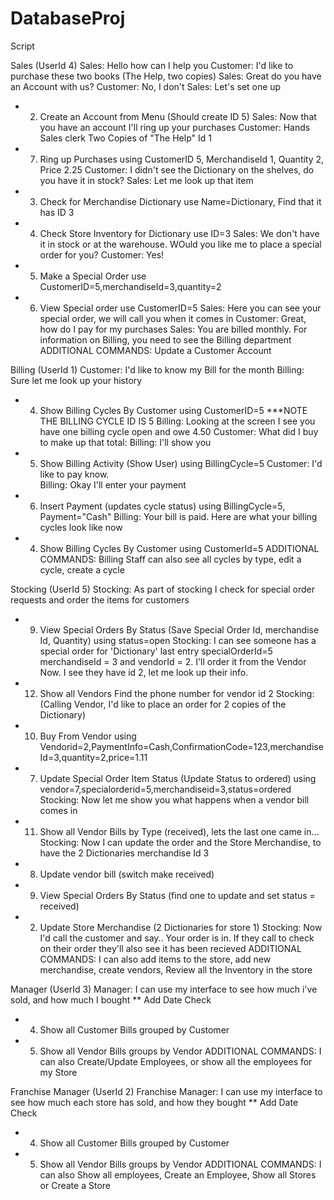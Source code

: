 DatabaseProj
============

Script

Sales (UserId 4)
Sales: Hello how can I help you
Customer: I'd like to purchase these two books (The Help, two copies)
Sales: Great do you have an Account with us?
Customer: No, I don't
Sales: Let's set one up
- 2. Create an Account from Menu (Should create ID 5)
Sales: Now that you have an account I'll ring up your purchases
Customer: Hands Sales clerk Two Copies of "The Help" Id 1
- 7. Ring up Purchases 
    using CustomerID 5, MerchandiseId 1, Quantity 2, Price 2.25
Customer: I didn't see the Dictionary on the shelves, do you have it in stock?
Sales: Let me look up that item
- 3. Check for Merchandise Dictionary
     use Name=Dictionary, Find that it has ID 3
- 4. Check Store Inventory for Dictionary
     use ID=3
Sales: We don't have it in stock or at the warehouse.  WOuld you like me to place a special order for you?
Customer: Yes!
- 5. Make a Special Order 
      use CustomerID=5,merchandiseId=3,quantity=2
- 6. View Special order
      use CustomerID=5
Sales: Here you can see your special order, we will call you when it comes in
Customer: Great, how do I pay for my purchases
Sales: You are billed monthly.  For information on Billing, you need to see the Billing department
ADDITIONAL COMMANDS: Update a Customer Account

Billing (UserId 1)
Customer: I'd like to know my Bill for the month
Billing: Sure let me look up your history
- 4. Show Billing Cycles By Customer
   using CustomerID=5 ***NOTE THE BILLING CYCLE ID IS 5
Billing: Looking at the screen I see you have one billing cycle open and owe 4.50 
Customer: What did I buy to make up that total:
Billing: I'll show you
- 5. Show Billing Activity (Show User)
    using BillingCycle=5
Customer: I'd like to pay know.  
Billing: Okay I'll enter your payment
- 6. Insert Payment (updates cycle status)
    using BillingCycle=5, Payment="Cash"
Billing: Your bill is paid.  Here are what your billing cycles look like now
- 4. Show Billing Cycles By Customer
    using CustomerId=5
ADDITIONAL COMMANDS: Billing Staff can also see all cycles by type, edit a cycle, create a cycle

Stocking (UserId 5) 
Stocking: As part of stocking I check for special order requests and order the items for customers
- 9. View Special Orders By Status (Save Special Order Id, merchandise Id, Quantity)
    using status=open
Stocking: I can see someone has a special order for 'Dictionary' last entry specialOrderId=5 merchandiseId = 3 and vendorId = 2.  I'll order it from the Vendor Now.  I see they have id 2, let me look up their info.  
- 12. Show all Vendors
      Find the phone number for vendor id 2
Stocking: (Calling Vendor, I'd like to place an order for 2 copies of the Dictionary)
- 10. Buy From Vendor
       using Vendorid=2,PaymentInfo=Cash,ConfirmationCode=123,merchandiseId=3,quantity=2,price=1.11
- 7. Update Special Order Item Status (Update Status to ordered)
      using vendor=7,specialorderid=5,merchandiseid=3,status=ordered
Stocking: Now let me show you what happens when a vendor bill comes in
- 11. Show all Vendor Bills by Type (received), lets the last one came in...   
Stocking: Now I can update the order and the Store Merchandise, to have the 2 Dictionaries merchandise Id 3
- 8. Update vendor bill (switch make received)
- 9. View Special Orders By Status (find one to update and set status = received)
- 2. Update Store Merchandise (2 Dictionaries for store 1)
Stocking: Now I'd call the customer and say.. Your order is in.  If they call to check on their order they'll also see it has been recieved
ADDITIONAL COMMANDS:  I can also add items to the store, add new merchandise, create vendors, Review all the Inventory in the store

Manager (UserId 3)
Manager: I can use my interface to see how much i've sold, and how much I bought ** Add Date Check
- 4. Show all Customer Bills grouped by Customer
- 5. Show all Vendor Bills groups by Vendor
ADDITIONAL COMMANDS: I can also Create/Update Employees, or show all the employees for my Store

Franchise Manager (UserId 2)
Franchise Manager: I can use my interface to see how much each store has sold, and how they bought ** Add Date Check
- 4. Show all Customer Bills grouped by Customer
- 5. Show all Vendor Bills groups by Vendor
ADDITIONAL COMMANDS: I can also Show all employees, Create an Employee, Show all Stores or Create a Store

